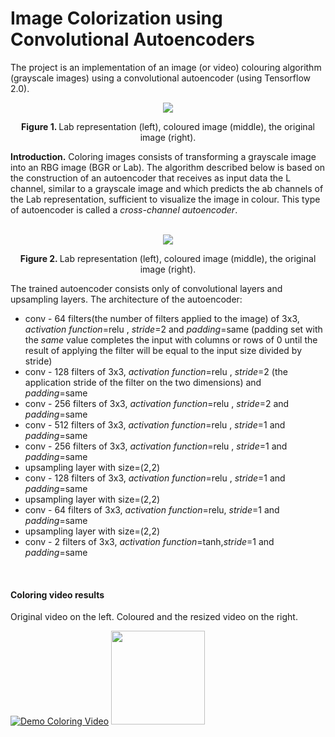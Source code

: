 # Image Colorization using Convolutional Autoencoders

The project is an implementation of an image (or video) colouring algorithm (grayscale images) using a convolutional autoencoder (using Tensorflow 2.0).

<p align="center">
  <img src="https://github.com/danadascalescu00/FMI/blob/master/CV/ColoringImages/data/output_images/coast/coast128reusit3.png">
  <br/>
  <p align="center"><b>Figure 1. </b> Lab representation (left), coloured image (middle), the original image (right).</p>
</p>

**Introduction.** Coloring images consists of transforming a grayscale image into an RBG image (BGR or Lab). The algorithm described below is based on the construction of an autoencoder that receives as input data the L channel, similar to a grayscale image and which predicts the ab channels of the Lab representation, sufficient to visualize the image in colour. This type of autoencoder is called a *cross-channel autoencoder*.  
<br/>

<p align="center">
  <img src="https://github.com/danadascalescu00/FMI/blob/master/CV/ColoringImages/data/output_images/forest/forest128reusit1.png">
  <br/>
  <p align="center"><b>Figure 2. </b> Lab representation (left), coloured image (middle), the original image (right).</p>
</p>

The trained autoencoder consists only of convolutional layers and upsampling layers.
The architecture of the autoencoder:
* conv - 64 filters(the number of filters applied to the image) of 3x3, *activation function*=relu , *stride*=2 and *padding*=same (padding set with the *same* value completes the input with columns or rows of 0 until the result of applying the filter will be equal to the input size divided by stride)
* conv - 128 filters of 3x3, *activation function*=relu , *stride*=2 (the application stride of the filter on the two dimensions) and *padding*=same
* conv - 256 filters of 3x3, *activation function*=relu , *stride*=2 and *padding*=same
* conv - 512 filters of 3x3, *activation function*=relu , *stride*=1 and *padding*=same
* conv - 256 filters of 3x3, *activation function*=relu , *stride*=1 and *padding*=same
* upsampling layer with size=(2,2)
* conv - 128 filters of 3x3, *activation function*=relu , *stride*=1 and *padding*=same
* upsampling layer with size=(2,2)
* conv - 64 filters of 3x3, *activation function*=relu, *stride*=1 and *padding*=same
* upsampling layer with size=(2,2)
* conv - 2 filters of 3x3, *activation function*=tanh,*stride*=1 and *padding*=same
<br/>

#### Coloring video results
  <p> Original video on the left. Coloured and the resized video on the right. </p>
  
  [![Demo Coloring Video](https://j.gifs.com/D1zomq.gif)](https://github.com/danadascalescu00/FMI/blob/master/CV/ColoringImages/input_video.mp4)
  <img src="https://github.com/danadascalescu00/FMI/blob/master/CV/ColoringImages/input_video_colored.gif" width="150">

